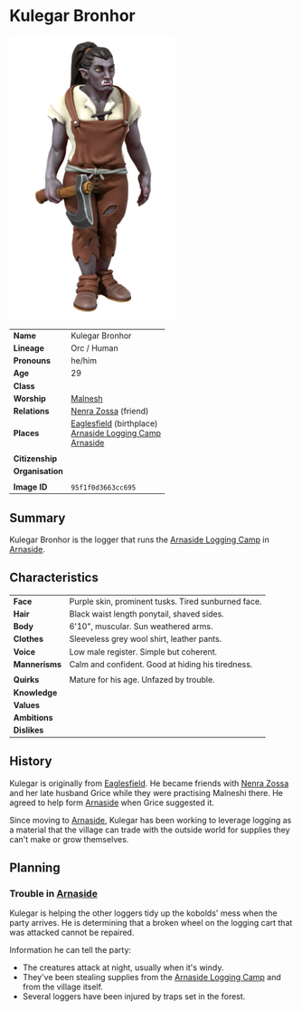 # Kulegar Bronhor

<img src="https://raw.githubusercontent.com/jesskelsall/astarus-images/main/characters/portraits/95f1f0d3663cc695.png" height="500" />

|||
| --- | --- |
| **Name** | Kulegar Bronhor | character.3
| **Lineage** | Orc / Human |
| **Pronouns** | he/him |
| **Age** | 29 |
| **Class** | |
| **Worship** | [Malnesh](../gods/deities/malnesh.md) |
| **Relations** | [Nenra Zossa](nenra-zossa.md) (friend) |
| **Places** | [Eaglesfield](../places/settlements/towns/eaglesfield.md) (birthplace)<br>[Arnaside Logging Camp](../places/structures/arnaside-logging-camp.md)<br>[Arnaside](../places/settlements/villages/arnaside.md) |
|||
| **Citizenship** | |
| **Organisation** | |
|||
| **Image ID** | `95f1f0d3663cc695` |

## Summary

Kulegar Bronhor is the logger that runs the [Arnaside Logging Camp](../places/structures/arnaside-logging-camp.md) in [Arnaside](../places/settlements/villages/arnaside.md).

## Characteristics

| | |
| --- | --- |
| **Face** | Purple skin, prominent tusks. Tired sunburned face. | characteristics.2
| **Hair** | Black waist length ponytail, shaved sides. |
| **Body** | 6'10", muscular. Sun weathered arms. |
| **Clothes** | Sleeveless grey wool shirt, leather pants. |
| **Voice** | Low male register. Simple but coherent. |
| **Mannerisms** | Calm and confident. Good at hiding his tiredness. |
| | |
| **Quirks** | Mature for his age. Unfazed by trouble. |
| **Knowledge** | |
| **Values** | |
| **Ambitions** | |
| **Dislikes** | |

## History

Kulegar is originally from [Eaglesfield](../places/settlements/towns/eaglesfield.md). He became friends with [Nenra Zossa](nenra-zossa.md) and her late husband Grice while they were practising Malneshi there. He agreed to help form [Arnaside](../places/settlements/villages/arnaside.md) when Grice suggested it.

Since moving to [Arnaside](../places/settlements/villages/arnaside.md), Kulegar has been working to leverage logging as a material that the village can trade with the outside world for supplies they can't make or grow themselves.

## Planning

### Trouble in [Arnaside](../places/settlements/villages/arnaside.md)

Kulegar is helping the other loggers tidy up the kobolds' mess when the party arrives. He is determining that a broken wheel on the logging cart that was attacked cannot be repaired.

Information he can tell the party:

- The creatures attack at night, usually when it's windy.
- They've been stealing supplies from the [Arnaside Logging Camp](../places/structures/arnaside-logging-camp.md) and from the village itself.
- Several loggers have been injured by traps set in the forest.
